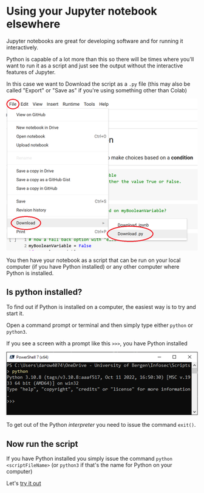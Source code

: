 # Using your Jupyter notebook elsewhere

Jupyter notebooks are great for developing software and for running it interactively.

Python is capable of a lot more than this so there will be times where you'll want to run it as a script and just see the output without the interactive features of Jupyter.

In this case we want to Download the script as a `.py` file (this may also be called "Export" or "Save as" if you're using something other than Colab)

![Download file as a .py](../Images/DownloadAsPy.png)

You then have your notebook as a script that can be run on your local computer (if you have Python installed) or any other computer where Python is installed.

## Is python installed?

To find out if Python is installed on a computer, the easiest way is to try and start it.

Open a command prompt or terminal and then simply type either `python` or `python3`. 

If you see a screen with a prompt like this `>>>`, you have Python installed

![Python prompt](../Images/PythonPrompt.png)

To get out of the Python *interpreter* you need to issue the command `exit()`.

## Now run the script

If you have Python installed you simply issue the command `python <scriptFileName>` (or `python3` if that's the name for Python on your computer)

Let's [try it out](http://colab.research.google.com/github/dfbr/pythonLessons/blob/main/Notebooks/exportScript.ipynb)